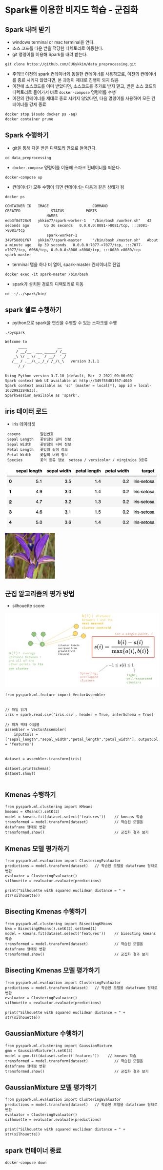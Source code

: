 # Spark를 이용한 비지도 학습 - 군집화


## Spark 내려 받기

- windows terminal or mac terminal을 연다. 
- 소스 코드를 다운 받을 적당한 디렉토리로 이동한다.  
- git 명령어를 이용해 Spark를 내려 받는다. 


```
git clone https://github.com/CUKykkim/data_preprocessing.git
```


 + 주의!!! 이전의 spark 컨테이너와 동일한 컨테이너를 사용하므로, 이전의 컨테이너를 종료 시키지 않았다면, 본 과정이 제대로 진행이 되지 않음
 + 이전에 소스코드를 이미 받았다면, 소스코드를 추가로 받지 말고, 받은 소스 코드의 디렉토리로 들어가서 바로 `docker-compose` 명령어를 수행
 + 이전의 컨테이너를 제대로 종료 시키지 않았다면, 다음 명령어를 사용하여 모든 컨테이너를 강제 종료

```
docker stop $(sudo docker ps -aq)
docker container prune

```



## Spark 수행하기

- git을 통해 다운 받은 디렉토리 안으로 들어간다. 

```
cd data_preprocessing
```

- `docker-compose` 명령어를 이용해 스파크 컨테이너를 띄운다. 
  
```
docker-compose up
```

- 컨테이너가 모두 수행이 되면 컨테이너는 다음과 같은 상태가 됨

```
docker ps
```

```
CONTAINER ID   IMAGE                    COMMAND                  CREATED              STATUS          PORTS
                   NAMES
edb3f8d728c9   ykkim77/spark-worker-1   "/bin/bash /worker.sh"   42 seconds ago       Up 36 seconds   0.0.0.0:8081->8081/tcp, :::8081->8081/tcp
                   spark-worker-1
349f58d01f67   ykkim77/spark-master     "/bin/bash /master.sh"   About a minute ago   Up 39 seconds   0.0.0.0:7077->7077/tcp, :::7077->7077/tcp, 6066/tcp, 0.0.0.0:8080->8080/tcp, :::8080->8080/tcp   spark-master
```


- terminal 탭을 하나 더 열어, spark-master 컨테이너로 진입

```
docker exec -it spark-master /bin/bash
```

- spark가 설치된 경로의 디렉토리로 이동

```
cd  ~/../spark/bin/
```




##  spark 쉘로 수행하기


- python으로 spark을 연산을 수행할 수 있는 스파크쉘 수행

```
./pyspark
```





```
Welcome to
      ____              __
     / __/__  ___ _____/ /__
    _\ \/ _ \/ _ `/ __/  '_/
   /__ / .__/\_,_/_/ /_/\_\   version 3.1.1
      /_/

Using Python version 3.7.10 (default, Mar  2 2021 09:06:08)
Spark context Web UI available at http://349f58d01f67:4040
Spark context available as 'sc' (master = local[*], app id = local-1632992284633).
SparkSession available as 'spark'.
```




## iris 데이터 로드



- iris 데이터셋
```
 caseno	        일련번호
 Sepal Length	꽃받침의 길이 정보
 Sepal Width	꽃받침의 너비 정보
 Petal Length	꽃잎의 길이 정보
 Petal Width	꽃잎의 너비 정보  
 Species	    꽃의 종류 정보  setosa / versicolor / virginica 3종류
```

![1_Qt_pYlwBeHtTewnEdksYKQ](./images/1_Qt_pYlwBeHtTewnEdksYKQ.png)

![Large53](./images/Large53.jpg)

## 군집 알고리즘의 평가 방법

- silhouette score 

![silhouette](./images/silhouette.jpg)


```
from pyspark.ml.feature import VectorAssembler


// 파일 읽기
iris = spark.read.csv('iris.csv', header = True, inferSchema = True)

// 피쳐 벡터 어셈블
assembler = VectorAssembler(
    inputCols = ["sepal_length","sepal_width","petal_length","petal_width"], outputCol = 'features')


dataset = assembler.transform(iris)

dataset.printSchema()
dataset.show()


```

## Kmenas 수행하기

```
from pyspark.ml.clustering import KMeans
kmeans = KMeans().setK(3)
model = kmeans.fit(dataset.select('features'))    // kmeans 학습
transformed = model.transform(dataset)            // 학습된 모델을 dataframe 형태로 변환
transformed.show()                                // 군집화 결과 보기
```


## Kmenas 모델 평가하기

```
from pyspark.ml.evaluation import ClusteringEvaluator
predictions = model.transform(dataset)   // 학습된 모델을 dataframe 형태로 변환
evaluator = ClusteringEvaluator()
silhouette = evaluator.evaluate(predictions)

print("Silhouette with squared euclidean distance = " + str(silhouette))

```

## Bisecting Kmenas 수행하기

```
from pyspark.ml.clustering import BisectingKMeans
bkm = BisectingKMeans().setK(2).setSeed(1)
model = kmeans.fit(dataset.select('features'))    // bisecting kmeans 학습
transformed = model.transform(dataset)            // 학습된 모델을 dataframe 형태로 변환
transformed.show()                                // 군집화 결과 보기
```


## Bisecting Kmenas 모델 평가하기

```
from pyspark.ml.evaluation import ClusteringEvaluator
predictions = model.transform(dataset)   // 학습된 모델을 dataframe 형태로 변환
evaluator = ClusteringEvaluator()
silhouette = evaluator.evaluate(predictions)

print("Silhouette with squared euclidean distance = " + str(silhouette))

```

## GaussianMixture 수행하기

```
from pyspark.ml.clustering import GaussianMixture
gmm = GaussianMixture().setK(3)
model = gmm.fit(dataset.select('features'))    // kmeans 학습
transformed = model.transform(dataset)            // 학습된 모델을 dataframe 형태로 변환
transformed.show()                                // 군집화 결과 보기
```


## GaussianMixture 모델 평가하기

```
from pyspark.ml.evaluation import ClusteringEvaluator
predictions = model.transform(dataset)   // 학습된 모델을 dataframe 형태로 변환
evaluator = ClusteringEvaluator()
silhouette = evaluator.evaluate(predictions)

print("Silhouette with squared euclidean distance = " + str(silhouette))

```



## spark 컨테이너 종료

```
docker-compose down
```

